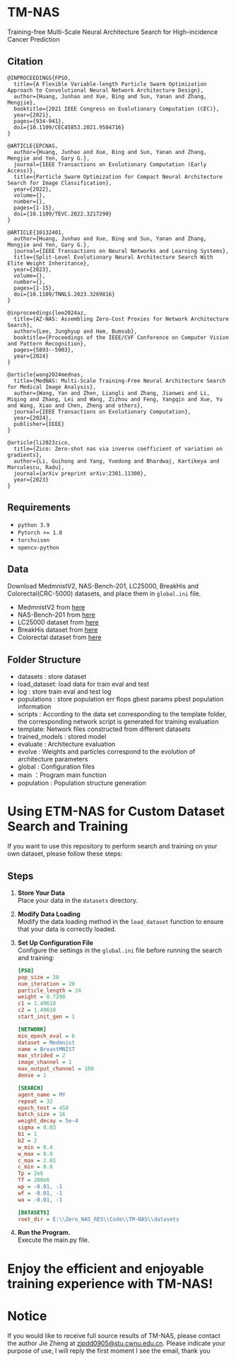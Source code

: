 # TM-NAS
Training-free Multi-Scale Neural Architecture Search for High-incidence Cancer Prediction

## Citation
```
@INPROCEEDINGS{FPSO,
  title={A Flexible Variable-length Particle Swarm Optimization Approach to Convolutional Neural Network Architecture Design},
  author={Huang, Junhao and Xue, Bing and Sun, Yanan and Zhang, Mengjie},
  booktitle={2021 IEEE Congress on Evolutionary Computation (CEC)},
  year={2021},
  pages={934-941},
  doi={10.1109/CEC45853.2021.9504716}
}

@ARTICLE{EPCNAS,
  author={Huang, Junhao and Xue, Bing and Sun, Yanan and Zhang, Mengjie and Yen, Gary G.},
  journal={IEEE Transactions on Evolutionary Computation (Early Access)},
  title={Particle Swarm Optimization for Compact Neural Architecture Search for Image Classification},
  year={2022},
  volume={},
  number={},
  pages={1-15},
  doi={10.1109/TEVC.2022.3217290}
}

@ARTICLE{10132401,
  author={Huang, Junhao and Xue, Bing and Sun, Yanan and Zhang, Mengjie and Yen, Gary G.},
  journal={IEEE Transactions on Neural Networks and Learning Systems},
  title={Split-Level Evolutionary Neural Architecture Search With Elite Weight Inheritance},
  year={2023},
  volume={},
  number={},
  pages={1-15},
  doi={10.1109/TNNLS.2023.3269816}
}

@inproceedings{lee2024az,
  title={AZ-NAS: Assembling Zero-Cost Proxies for Network Architecture Search},
  author={Lee, Junghyup and Ham, Bumsub},
  booktitle={Proceedings of the IEEE/CVF Conference on Computer Vision and Pattern Recognition},
  pages={5893--5903},
  year={2024}
}

@article{wang2024mednas,
  title={MedNAS: Multi-Scale Training-Free Neural Architecture Search for Medical Image Analysis},
  author={Wang, Yan and Zhen, Liangli and Zhang, Jianwei and Li, Miqing and Zhang, Lei and Wang, Zizhou and Feng, Yangqin and Xue, Yu and Wang, Xiao and Chen, Zheng and others},
  journal={IEEE Transactions on Evolutionary Computation},
  year={2024},
  publisher={IEEE}
}

@article{li2023zico,
  title={Zico: Zero-shot nas via inverse coefficient of variation on gradients},
  author={Li, Guihong and Yang, Yuedong and Bhardwaj, Kartikeya and Marculescu, Radu},
  journal={arXiv preprint arXiv:2301.11300},
  year={2023}
}
```

## Requirements

- `python 3.9`
- `Pytorch >= 1.8`
- `torchvison`
- `opencv-python`

## Data

Download MedmnistV2, NAS-Bench-201, LC25000, BreakHis and Colorectal(CRC-5000) datasets, and place them in `global.ini` file.

- MedmnistV2 from [here](https://medmnist.com/)
- NAS-Bench-201 from [here](https://github.com/D-X-Y/NAS-Bench-201)
- LC25000 dataset from [here](https://www.kaggle.com/datasets/andrewmvd/lung-and-colon-cancer-histopathological-images)
- BreakHis dataset from [here](https://www.kaggle.com/datasets/ambarish/breakhis)
- Colorectal dataset from [here](https://www.kaggle.com/datasets/kmader/colorectal-histology-mnist)
    
    
## Folder Structure
- datasets : store dataset
- load_dataset: load data for train eval and test
- log : store train eval and test log
- populations : store population err flops gbest params pbest population information
- scripts : According to the data set corresponding to the template folder, the corresponding network script is generated for training evaluation
- template: Network files constructed from different datasets
- trained_models : stored model
- evaluate : Architecture evaluation
- evolve : Weights and particles correspond to the evolution of architecture parameters
- global : Configuration files
- main ：Program main function
- population : Population structure generation

# Using ETM-NAS for Custom Dataset Search and Training

If you want to use this repository to perform search and training on your own dataset, please follow these steps:

## Steps

1. **Store Your Data**  
   Place your data in the `datasets` directory.

2. **Modify Data Loading**  
   Modify the data loading method in the `load_dataset` function to ensure that your data is correctly loaded.

3. **Set Up Configuration File**  
   Configure the settings in the `global.ini` file before running the search and training:

   ```ini
   [PSO]
   pop_size = 20
   num_iteration = 20
   particle_length = 24
   weight = 0.7298
   c1 = 1.49618
   c2 = 1.49618
   start_init_gen = 1

   [NETWORK]
   min_epoch_eval = 6
   dataset = Medmnist
   name = BreastMNIST
   max_strided = 2
   image_channel = 1
   max_output_channel = 100
   dense = 1

   [SEARCH]
   agent_name = MY
   repeat = 32
   epoch_test = 450
   batch_size = 16
   weight_decay = 5e-4
   sigma = 0.03
   b1 = 1
   b2 = 2
   w_min = 0.4
   w_max = 0.9
   c_max = 2.01
   c_min = 0.8
   Tp = 2e6
   Tf = 200e6
   wp = -0.01, -1
   wf = -0.01, -1
   wa = -0.01, -1

   [DATASETS]
   root_dir = E:\\Zero_NAS_RES\\Code\\TM-NAS\\datasets
   ```

4. **Run the Program.**  
   Execute the main.py file.

# Enjoy the efficient and enjoyable training experience with TM-NAS!

# Notice
If you would like to receive full source results of TM-NAS, please contact the author Jie Zheng at zjpdd0905@stu.cwnu.edu.cn. Please indicate your purpose of use, I will reply the first moment I see the email, thank you
